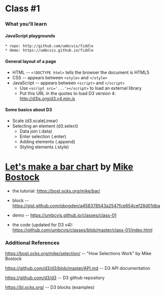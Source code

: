 # Class #1

### What you'll learn

#### JavaScript playgrounds

    * repo: http://github.com/umbcvis/fiddle
    * demo: https://umbcvis.github.io/fiddle

#### General layout of a page

* HTML -- ```<!DOCTYPE html>``` tells the browser the document is HTML5
* CSS -- appears between ```<style>``` and ```</style>```
* JavaScript -- appears between ```<script>``` and ```</script>```
    * Use ```<script src='...'></script>``` to load an external library
    * Put this URL in the quotes to load D3 version 4: <http://d3js.org/d3.v4.min.js>

#### Some basics about D3

* Scale (d3.scaleLinear)
* Selecting an element (d3.select)
    * Data join (.data)
    * Enter selection (.enter)
    * Adding elements (.append)
    * Styling elements (.style)

# [Let's make a bar chart](https://bost.ocks.org/mike/bar/) by [Mike Bostock](http://bost.ocks.org)

* the tutorial: https://bost.ocks.org/mike/bar/

* block -- https://gist.github.com/pbogden/a458378543a2547fce654cef28d01dba

* demo -- https://umbcvis.github.io/classes/class-01

* the code (updated for D3 v4): https://github.com/umbcvis/classes/blob/master/class-01/index.html

### Additional References

https://bost.ocks.org/mike/selection/ -- "How Selections Work" by Mike Bostock

https://github.com/d3/d3/blob/master/API.md -- D3 API documentation

https://github.com/d3/d3 -- D3 github repository

https://bl.ocks.org/ -- D3 blocks (examples)
